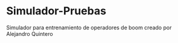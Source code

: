 # Simulador-Pruebas
Simulador para entrenamiento de operadores de boom creado por Alejandro Quintero 
